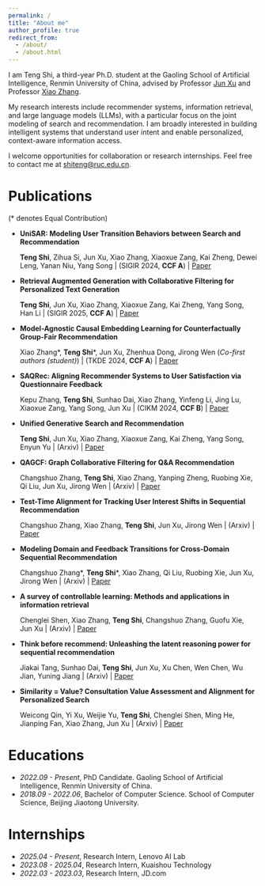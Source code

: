 ```yaml
---
permalink: /
title: "About me"
author_profile: true
redirect_from: 
  - /about/
  - /about.html
---
```



I am Teng Shi, a third-year Ph.D. student at the Gaoling School of Artificial Intelligence, Renmin University of China, advised by Professor [Jun Xu](https://scholar.google.com/citations?user=su14mcEAAAAJ&hl=zh-CN) and Professor [Xiao Zhang](https://scholar.google.com/citations?user=5FZ6wbAAAAAJ&hl=zh-CN).

My research interests include recommender systems, information retrieval, and large language models (LLMs), with a particular focus on the joint modeling of search and recommendation. I am broadly interested in building intelligent systems that understand user intent and enable personalized, context-aware information access.

I welcome opportunities for collaboration or research internships. Feel free to contact me at [shiteng@ruc.edu.cn](shiteng@ruc.edu.cn).


# Publications
(\* denotes Equal Contribution)

- **UniSAR: Modeling User Transition Behaviors between Search and Recommendation**
  
  **Teng Shi**, Zihua Si, Jun Xu, Xiao Zhang, Xiaoxue Zang, Kai Zheng, Dewei Leng, Yanan Niu, Yang Song \|
  (SIGIR 2024, **CCF A**) \| [Paper](https://dl.acm.org/doi/abs/10.1145/3626772.3657811)
  
- **Retrieval Augmented Generation with Collaborative Filtering for Personalized Text Generation**
  
  **Teng Shi**, Jun Xu, Xiao Zhang, Xiaoxue Zang, Kai Zheng, Yang Song, Han Li \|
  (SIGIR 2025, **CCF A**) \| [Paper](https://arxiv.org/abs/2504.05731)

- **Model-Agnostic Causal Embedding Learning for Counterfactually Group-Fair Recommendation**
  
  Xiao Zhang\*, **Teng Shi**\*, Jun Xu, Zhenhua Dong, Jirong Wen (*Co-first authors (student)*) \|
  (TKDE 2024, **CCF A**) \| [Paper](https://ieeexplore.ieee.org/abstract/document/10598228)

- **SAQRec: Aligning Recommender Systems to User Satisfaction via Questionnaire Feedback**
  
  Kepu Zhang, **Teng Shi**, Sunhao Dai, Xiao Zhang, Yinfeng Li, Jing Lu, Xiaoxue Zang, Yang Song, Jun Xu \|
  (CIKM 2024, **CCF B**) \| [Paper](https://dl.acm.org/doi/abs/10.1145/3627673.3679643)
  
- **Unified Generative Search and Recommendation**
  
  **Teng Shi**, Jun Xu, Xiao Zhang, Xiaoxue Zang, Kai Zheng, Yang Song, Enyun Yu \|
  (Arxiv) \| [Paper](https://arxiv.org/abs/2504.05730)

- **QAGCF: Graph Collaborative Filtering for Q&A Recommendation**
  
  Changshuo Zhang, **Teng Shi**, Xiao Zhang, Yanping Zheng, Ruobing Xie, Qi Liu, Jun Xu, Jirong Wen \|
  (Arxiv) \| [Paper](https://arxiv.org/abs/2406.04828)

- **Test-Time Alignment for Tracking User Interest Shifts in Sequential Recommendation**
  
  Changshuo Zhang, Xiao Zhang, **Teng Shi**, Jun Xu, Jirong Wen \|
  (Arxiv) \| [Paper](https://arxiv.org/abs/2504.01489)

- **Modeling Domain and Feedback Transitions for Cross-Domain Sequential Recommendation**
  
  Changshuo Zhang\*, **Teng Shi**\*, Xiao Zhang, Qi Liu, Ruobing Xie, Jun Xu, Jirong Wen \|
  (Arxiv) \| [Paper](https://arxiv.org/abs/2408.08209)

- **A survey of controllable learning: Methods and applications in information retrieval**
  
  Chenglei Shen, Xiao Zhang, **Teng Shi**, Changshuo Zhang, Guofu Xie, Jun Xu \|
  (Arxiv) \| [Paper](https://arxiv.org/abs/2407.06083)

- **Think before recommend: Unleashing the latent reasoning power for sequential recommendation**
  
  Jiakai Tang, Sunhao Dai, **Teng Shi**, Jun Xu, Xu Chen, Wen Chen, Wu Jian, Yuning Jiang \|
  (Arxiv) \| [Paper](https://arxiv.org/abs/2503.22675)

- **Similarity = Value? Consultation Value Assessment and Alignment for Personalized Search**
  
  Weicong Qin, Yi Xu, Weijie Yu, **Teng Shi**, Chenglei Shen, Ming He, Jianping Fan, Xiao Zhang, Jun Xu \|
  (Arxiv) \| [Paper](https://arxiv.org/pdf/2506.14437)

# Educations
- *2022.09 - Present*, PhD Candidate. Gaoling School of Artificial Intelligence, Renmin University of China.
- *2018.09 - 2022.06*, Bachelor of Computer Science. School of Computer Science, Beijing Jiaotong University. 

# Internships
- *2025.04 - Present*, Research Intern, Lenovo AI Lab
- *2023.08 - 2025.04*, Research Intern, Kuaishou Technology
- *2022.03 - 2023.03*, Research Intern, JD.com

